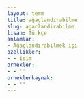 ```yaml
---
layout: term
title: ağaçlandırabilme
slug: agaclandirabilme
lisan: Türkçe
anlamlar:
- Ağaçlandırabilmek işi
ozellikler:
- - isim
ornekler:
- - ''
orneklerkaynak:
- - ''
---
```


